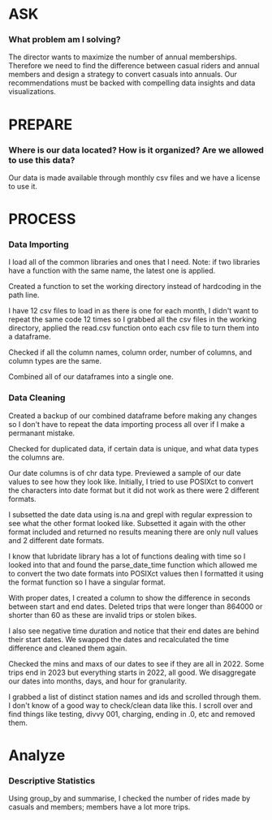 # ASK



### What problem am I solving?


The director wants to maximize the number of annual memberships. Therefore we need to find the difference between casual riders and annual members and design a strategy to convert casuals into annuals. Our recommendations must be backed with compelling data insights and data visualizations.



# PREPARE



### Where is our data located? How is it organized? Are we allowed to use this data?


Our data is made available through monthly csv files and we have a license to use it.



# PROCESS



### Data Importing


I load all of the common libraries and ones that I need. Note: if two libraries have a function with the same name, the latest one is applied.

Created a function to set the working directory instead of hardcoding in the path line.

I have 12 csv files to load in as there is one for each month, I didn't want to repeat the same code 12 times so I grabbed all the csv files in the working directory, applied the read.csv function onto each csv file to turn them into a dataframe.

Checked if all the column names, column order, number of columns, and column types are the same.

Combined all of our dataframes into a single one.


### Data Cleaning


Created a backup of our combined dataframe before making any changes so I don't have to repeat the data importing process all over if I make a permanant mistake.

Checked for duplicated data, if certain data is unique, and what data types the columns are.

Our date columns is of chr data type. Previewed a sample of our date values to see how they look like. Initially, I tried to use POSIXct to convert the characters into date format but it did not work as there were 2 different formats.

I subsetted the date data using is.na and grepl with regular expression to see what the other format looked like. Subsetted it again with the other format included and returned no results meaning there are only null values and 2 different date formats.

I know that lubridate library has a lot of functions dealing with time so I looked into that and found the parse_date_time function which allowed me to convert the two date formats into POSIXct values then I formatted it using the format function so I have a singular format.

With proper dates, I created a column to show the difference in seconds between start and end dates. Deleted trips that were longer than 864000 or shorter than 60 as these are invalid trips or stolen bikes.

I also see negative time duration and notice that their end dates are behind their start dates. We swapped the dates and recalculated the time difference and cleaned them again.

Checked the mins and maxs of our dates to see if they are all in 2022. Some trips end in 2023 but everything starts in 2022, all good. We disaggregate our dates into months, days, and hour for granularity. 

I grabbed a list of distinct station names and ids and scrolled through them. I don't know of a good way to check/clean data like this. I scroll over and find things like testing, divvy 001, charging, ending in .0, etc and removed them.



# Analyze


### Descriptive Statistics


Using group_by and summarise, I checked the number of rides made by casuals and members; members have a lot more trips. 







